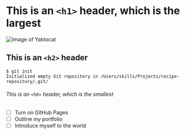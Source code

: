# This is an `<h1>` header, which is the largest
![Image of Yaktocat](https://octodex.github.com/images/yaktocat.png)
## This is an `<h2>` header
```
$ git init
Initialized empty Git repository in /Users/skills/Projects/recipe-repository/.git/
```
###### This is an `<h6>` header, which is the smallest
- [ ] Turn on GitHub Pages
- [ ] Outline my portfolio
- [ ] Introduce myself to the world
